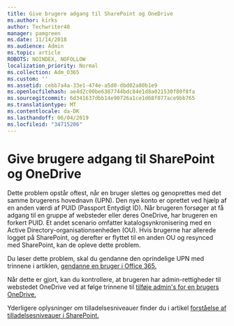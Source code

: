 ```yaml
---
title: Give brugere adgang til SharePoint og OneDrive
ms.author: kirks
author: Techwriter40
manager: pamgreen
ms.date: 11/14/2018
ms.audience: Admin
ms.topic: article
ROBOTS: NOINDEX, NOFOLLOW
localization_priority: Normal
ms.collection: Adm_O365
ms.custom: ''
ms.assetid: cebb7a4a-33e1-474e-a5d0-dbd02a80b1e9
ms.openlocfilehash: ae4d2c00be6387744bdc84e1d8a021530f80f8fa
ms.sourcegitcommit: 6d341637dbb14e90726a1ce1d68f077ace9bb765
ms.translationtype: MT
ms.contentlocale: da-DK
ms.lasthandoff: 06/04/2019
ms.locfileid: "34715206"
---
```

# <a name="give-users-access-to-sharepoint-and-onedrive"></a>Give brugere adgang til SharePoint og OneDrive

<p><span style="mso-bidi-font-family: Calibri; mso-bidi-theme-font: minor-latin;">Dette problem opstår oftest, når en bruger slettes og genoprettes med det samme brugerens hovednavn (UPN). Den nye konto er oprettet ved hjælp af en anden værdi af PUID (Passport Entydigt ID). Når brugeren forsøger at få adgang til en gruppe af websteder eller deres OneDrive, har brugeren en forkert PUID. Et andet scenario omfatter katalogsynkronisering med en Active Directory-organisationsenheden (OU). Hvis brugerne har allerede logget på SharePoint, og derefter er flyttet til en anden OU og resynced med SharePoint, kan de opleve dette problem.</span></p> <p><span style="mso-bidi-font-family: Calibri; mso-bidi-theme-font: minor-latin;">Du løser dette problem, skal du gendanne den oprindelige UPN med trinnene i artiklen, <a href="https://docs.microsoft.com/en-us/office365/admin/add-users/restore-user?view=o365-worldwide">gendanne en bruger i Office 365.</a></span></p> <p><span style="mso-bidi-font-family: Calibri; mso-bidi-theme-font: minor-latin;">Når dette er gjort, kan du kontrollere, at brugeren har admin-rettigheder til webstedet OneDrive ved at følge trinnene til <a href="https://docs.microsoft.com/en-us/sharepoint/manage-user-profiles?redirectSourcePath=%252fen-us%252farticle%252fmanage-user-profiles-in-the-sharepoint-admin-center-494bec9c-6654-41f0-920f-f7f937ea9723#add-and-remove-admins-for-a-users-onedrive">tilføje admin's for en brugers OneDrive.</a></span></p> <p><span style="mso-bidi-font-family: Calibri; mso-bidi-theme-font: minor-latin;">Yderligere oplysninger om tilladelsesniveauer finder du i artikel <a href="https://docs.microsoft.com/en-us/sharepoint/understanding-permission-levels">forståelse af tilladelsesniveauer i SharePoint.</a>&nbsp;</span></p>
